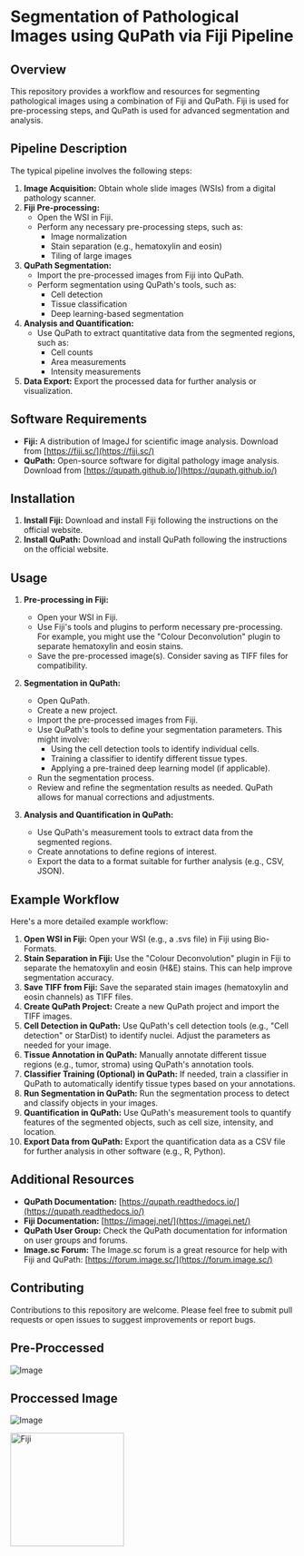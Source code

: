 # Segmentation of Pathological Images using QuPath via Fiji Pipeline

## Overview

This repository provides a workflow and resources for segmenting pathological images using a combination of Fiji and QuPath. Fiji is used for pre-processing steps, and QuPath is used for advanced segmentation and analysis.

## Pipeline Description

The typical pipeline involves the following steps:

1.  **Image Acquisition:** Obtain whole slide images (WSIs) from a digital pathology scanner.
2.  **Fiji Pre-processing:**
    * Open the WSI in Fiji.
    * Perform any necessary pre-processing steps, such as:
        * Image normalization
        * Stain separation (e.g., hematoxylin and eosin)
        * Tiling of large images
3.  **QuPath Segmentation:**
    * Import the pre-processed images from Fiji into QuPath.
    * Perform segmentation using QuPath's tools, such as:
        * Cell detection
        * Tissue classification
        * Deep learning-based segmentation
4.  **Analysis and Quantification:**
    * Use QuPath to extract quantitative data from the segmented regions, such as:
        * Cell counts
        * Area measurements
        * Intensity measurements
5.  **Data Export:** Export the processed data for further analysis or visualization.

## Software Requirements

* **Fiji:** A distribution of ImageJ for scientific image analysis. Download from [https://fiji.sc/](https://fiji.sc/)
* **QuPath:** Open-source software for digital pathology image analysis. Download from [https://qupath.github.io/](https://qupath.github.io/)

## Installation

1.  **Install Fiji:** Download and install Fiji following the instructions on the official website.
2.  **Install QuPath:** Download and install QuPath following the instructions on the official website.

## Usage

1.  **Pre-processing in Fiji:**
    * Open your WSI in Fiji.
    * Use Fiji's tools and plugins to perform necessary pre-processing.  For example, you might use the "Colour Deconvolution" plugin to separate hematoxylin and eosin stains.
    * Save the pre-processed image(s).  Consider saving as TIFF files for compatibility.

2.  **Segmentation in QuPath:**
    * Open QuPath.
    * Create a new project.
    * Import the pre-processed images from Fiji.
    * Use QuPath's tools to define your segmentation parameters. This might involve:
        * Using the cell detection tools to identify individual cells.
        * Training a classifier to identify different tissue types.
        * Applying a pre-trained deep learning model (if applicable).
    * Run the segmentation process.
    * Review and refine the segmentation results as needed.  QuPath allows for manual corrections and adjustments.

3.  **Analysis and Quantification in QuPath:**
    * Use QuPath's measurement tools to extract data from the segmented regions.
    * Create annotations to define regions of interest.
    * Export the data to a format suitable for further analysis (e.g., CSV, JSON).

## Example Workflow

Here's a more detailed example workflow:

1.  **Open WSI in Fiji:** Open your WSI (e.g., a .svs file) in Fiji using Bio-Formats.
2.  **Stain Separation in Fiji:** Use the "Colour Deconvolution" plugin in Fiji to separate the hematoxylin and eosin (H&E) stains.  This can help improve segmentation accuracy.
3.  **Save TIFF from Fiji:** Save the separated stain images (hematoxylin and eosin channels) as TIFF files.
4.  **Create QuPath Project:** Create a new QuPath project and import the TIFF images.
5.  **Cell Detection in QuPath:** Use QuPath's cell detection tools (e.g., "Cell detection" or StarDist) to identify nuclei. Adjust the parameters as needed for your image.
6.  **Tissue Annotation in QuPath:** Manually annotate different tissue regions (e.g., tumor, stroma) using QuPath's annotation tools.
7.  **Classifier Training (Optional) in QuPath:** If needed, train a classifier in QuPath to automatically identify tissue types based on your annotations.
8.  **Run Segmentation in QuPath:** Run the segmentation process to detect and classify objects in your images.
9.  **Quantification in QuPath:** Use QuPath's measurement tools to quantify features of the segmented objects, such as cell size, intensity, and location.
10. **Export Data from QuPath:** Export the quantification data as a CSV file for further analysis in other software (e.g., R, Python).

## Additional Resources

* **QuPath Documentation:** [https://qupath.readthedocs.io/](https://qupath.readthedocs.io/)
* **Fiji Documentation:** [https://imagej.net/](https://imagej.net/)
* **QuPath User Group:** Check the QuPath documentation for information on user groups and forums.
* **Image.sc Forum:** The Image.sc forum is a great resource for help with Fiji and QuPath: [https://forum.image.sc/](https://forum.image.sc/)

## Contributing

Contributions to this repository are welcome.  Please feel free to submit pull requests or open issues to suggest improvements or report bugs.

## Pre-Proccessed
![Image](https://github.com/user-attachments/assets/acc2e920-375f-40c8-8f62-be87c102739a)

## Proccessed Image
![Image](https://github.com/user-attachments/assets/d078854c-1e1b-4320-b691-976bac94c461)

<img src="https://github.com/user-attachments/assets/d078854c-1e1b-4320-b691-976bac94c46" alt="Fiji" width="200"/>
